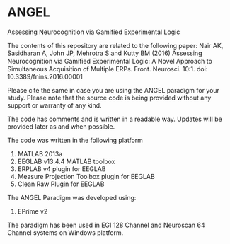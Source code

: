 # ANGEL
Assessing Neurocognition via Gamified Experimental Logic

The contents of this repository are related to the following paper:
Nair AK, Sasidharan A, John JP, Mehrotra S and Kutty BM (2016) Assessing Neurocognition via Gamiﬁed Experimental Logic: A Novel Approach to Simultaneous Acquisition of Multiple ERPs. Front. Neurosci. 10:1. doi: 10.3389/fnins.2016.00001

Please cite the same in case you are using the ANGEL paradigm for your study. Please note that the source code is being provided without any support or warranty of any kind. 

The code has comments and is written in a readable way. Updates will be provided later as and when possible.

The code was written in the following platform
1. MATLAB 2013a
2. EEGLAB v13.4.4 MATLAB toolbox 
3. ERPLAB v4 plugin for EEGLAB
4. Measure Projection Toolbox plugin for EEGLAB
5. Clean Raw Plugin for EEGLAB

The ANGEL Paradigm was developed using:
1. EPrime v2
 
The paradigm has been used in EGI 128 Channel and Neuroscan 64 Channel systems on Windows platform.

